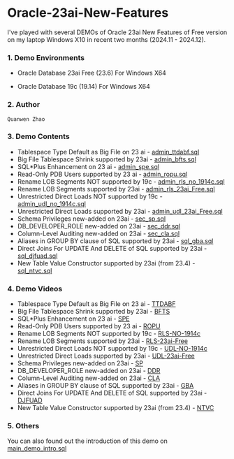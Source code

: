 # Oracle-23ai-New-Features

I've played with several DEMOs of Oracle 23ai New Features of Free version on my laptop Windows X10 in recent two months (2024.11 - 2024.12).

### 1. Demo Environments

- Oracle Database 23ai Free (23.6) For Windows X64

- Oracle Database 19c (19.14) For Windows X64

### 2. Author

    Quanwen Zhao

### 3. Demo Contents

- Tablespace Type Default as Big File on 23 ai - [admin_ttdabf.sql](https://github.com/guestart/Oracle-23ai-New-Features/blob/main/admin_ttdabf.sql)
- Big File Tablespace Shrink supported by 23ai - [admin_bfts.sql](https://github.com/guestart/Oracle-23ai-New-Features/blob/main/admin_bfts.sql)
- SQL*Plus Enhancement on 23 ai - [admin_spe.sql](https://github.com/guestart/Oracle-23ai-New-Features/blob/main/admin_spe.sql)
- Read-Only PDB Users supported by 23 ai - [admin_ropu.sql](https://github.com/guestart/Oracle-23ai-New-Features/blob/main/admin_ropu.sql)
- Rename LOB Segments NOT supported by 19c - [admin_rls_no_1914c.sql](https://github.com/guestart/Oracle-23ai-New-Features/blob/main/admin_rls_no_1914c.sql)
- Rename LOB Segments supported by 23ai - [admin_rls_23ai_Free.sql](https://github.com/guestart/Oracle-23ai-New-Features/blob/main/admin_rls_23ai_Free.sql)
- Unrestricted Direct Loads NOT supported by 19c - [admin_udl_no_1914c.sql](https://github.com/guestart/Oracle-23ai-New-Features/blob/main/admin_udl_no_1914c.sql)
- Unrestricted Direct Loads supported by 23ai - [admin_udl_23ai_Free.sql](https://github.com/guestart/Oracle-23ai-New-Features/blob/main/admin_udl_23ai_Free.sql)
- Schema Privileges new-added on 23ai - [sec_sp.sql](https://github.com/guestart/Oracle-23ai-New-Features/blob/main/sec_sp.sql)
- DB_DEVELOPER_ROLE new-added on 23ai - [sec_ddr.sql](https://github.com/guestart/Oracle-23ai-New-Features/blob/main/sec_ddr.sql)
- Column-Level Auditing new-added on 23ai - [sec_cla.sql](https://github.com/guestart/Oracle-23ai-New-Features/blob/main/sec_cla.sql)
- Aliases in GROUP BY clause of SQL supported by 23ai - [sql_gba.sql](https://github.com/guestart/Oracle-23ai-New-Features/blob/main/sql_gba.sql)
- Direct Joins For UPDATE And DELETE of SQL supported by 23ai - [sql_djfuad.sql](https://github.com/guestart/Oracle-23ai-New-Features/blob/main/sql_djfuad.sql)
- New Table Value Constructor supported by 23ai (from 23.4) - [sql_ntvc.sql](https://github.com/guestart/Oracle-23ai-New-Features/blob/main/sql_ntvc.sql)

### 4. Demo Videos

- Tablespace Type Default as Big File on 23 ai - [TTDABF](https://techhub.social/@QuanwenZhao/113751826853216355)
- Big File Tablespace Shrink supported by 23ai - [BFTS](https://techhub.social/@QuanwenZhao/113751835907048384)
- SQL*Plus Enhancement on 23 ai - [SPE](https://techhub.social/@QuanwenZhao/113751844476501792)
- Read-Only PDB Users supported by 23 ai - [ROPU](https://techhub.social/@QuanwenZhao/113751850891766549)
- Rename LOB Segments NOT supported by 19c - [RLS-NO-1914c](https://techhub.social/@QuanwenZhao/113751858093497167)
- Rename LOB Segments supported by 23ai - [RLS-23ai-Free](https://techhub.social/@QuanwenZhao/113751862943137229)
- Unrestricted Direct Loads NOT supported by 19c - [UDL-NO-1914c](https://techhub.social/@QuanwenZhao/113751869264949095)
- Unrestricted Direct Loads supported by 23ai - [UDL-23ai-Free](https://techhub.social/@QuanwenZhao/113751874661460802)
- Schema Privileges new-added on 23ai - [SP](https://techhub.social/@QuanwenZhao/113751881773754885)
- DB_DEVELOPER_ROLE new-added on 23ai - [DDR](https://techhub.social/@QuanwenZhao/113751885495796978)
- Column-Level Auditing new-added on 23ai - [CLA](https://techhub.social/@QuanwenZhao/113751891252111537)
- Aliases in GROUP BY clause of SQL supported by 23ai - [GBA](https://techhub.social/@QuanwenZhao/113751895847564710)
- Direct Joins For UPDATE And DELETE of SQL supported by 23ai - [DJFUAD](https://techhub.social/@QuanwenZhao/113751902143897162)
- New Table Value Constructor supported by 23ai (from 23.4) - [NTVC](https://techhub.social/@QuanwenZhao/113751905484394989)

### 5. Others

You can also found out the introduction of this demo on [main_demo_intro.sql](https://github.com/guestart/Oracle-23ai-New-Features/blob/main/main_demo_intro.sql)
